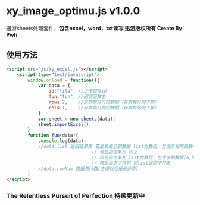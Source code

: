 # xy_image_optimu.js v1.0.0
迅游sheets处理套件，**包含excel，word，txt读写         迅游版权所有       Create By Pwh**

## 使用方法

```html
<script src="js/xy_excel.js"></script>
    <script type="text/javascript">
        window.onload = function(){
            var data = {
                id:"file", //上传控件id
                fun:"fun", //回调函数名
                rows:2,    //获取第几行的数据（获取每行则不填）
                cols:1,    //获取第几列的数据（获取每列则不填）
            }
            var sheet = new sheets(data);
            sheet.importExcel();
        }
        function fun(data){
            console.log(data);
            //data.list 返回结果集 若是表格全部数据 list为数组，包含所有列的数据[{第一列},{第二列},{第三列}...]
                                // 若是指定某行 同上
                                // 若是指定某列 list为数组，包含该列数据[a,b,c,d.....]
                                // 若是指定了行列 则list返回字符串
            //data.rowNum 数据总行数(方便以后拓展分页)
        }                       
</script>
```

### The Relentless Pursuit of Perfection    持续更新中